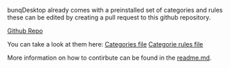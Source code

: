 bunqDesktop already comes with a preinstalled set of categories and rules these can be edited by creating a pull request to this github repository.

[Github Repo](https://github.com/BunqCommunity/bunqDesktopTemplates)

You can take a look at them here:
[Categories file](https://raw.githubusercontent.com/BunqCommunity/bunqDesktopTemplates/master/categories.json)
[Categorie rules file](https://raw.githubusercontent.com/BunqCommunity/bunqDesktopTemplates/master/category-rules.json)

More information on how to contirbute can be found in the [readme.md](https://github.com/BunqCommunity/bunqDesktopTemplates/blob/master/README.md).
